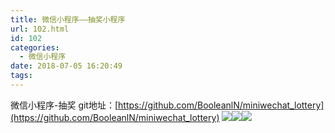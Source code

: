 ```yaml
---
title: 微信小程序——抽奖小程序
url: 102.html
id: 102
categories:
  - 微信小程序
date: 2018-07-05 16:20:49
tags:
---
```


微信小程序-抽奖 git地址：[https://github.com/BooleanlN/miniwechat_lottery](https://github.com/BooleanlN/miniwechat_lottery) ![](http://www.booleanln.cn/blog/wp-content/uploads/2018/07/IMG_2656.png)![](http://www.booleanln.cn/blog/wp-content/uploads/2018/07/IMG_2657.png)![](http://www.booleanln.cn/blog/wp-content/uploads/2018/07/IMG_2658.png)